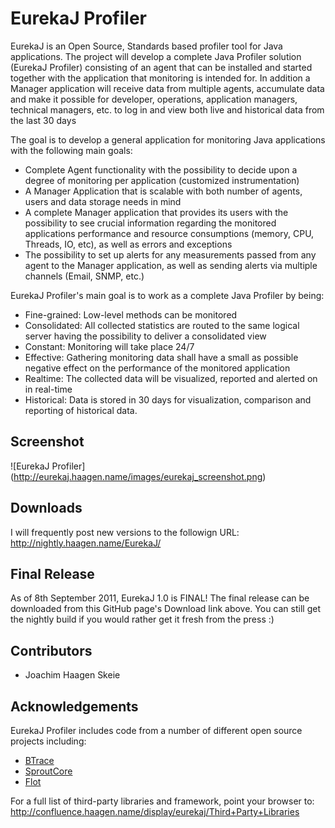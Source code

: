 EurekaJ Profiler
======================================
 
EurekaJ is an Open Source, Standards based profiler tool for Java applications. 
The project will develop a complete Java Profiler solution (EurekaJ Profiler) consisting 
of an agent that can be installed and started together with the application that monitoring 
is intended for. In addition a Manager application will receive data from multiple agents, 
accumulate data and make it possible for developer, operations, application managers, 
technical managers, etc. to log in and view both live and historical data from the last 30 days

The goal is to develop a general application for monitoring Java applications with the following main goals:

* Complete Agent functionality with the possibility to decide upon a degree of monitoring per application (customized instrumentation)
* A Manager Application that is scalable with both number of agents, users and data storage needs in mind
* A complete Manager application that provides its users with the possibility to see crucial information regarding the monitored applications performance and resource consumptions (memory, CPU, Threads, IO, etc), as well as errors and exceptions
* The possibility to set up alerts for any measurements passed from any agent to the Manager application, as well as sending alerts via multiple channels (Email, SNMP, etc.)

EurekaJ Profiler's main goal is to work as a complete Java Profiler by being:

* Fine-grained: Low-level methods can be monitored
* Consolidated: All collected statistics are routed to the same logical server having the possibility to deliver a consolidated view
* Constant: Monitoring will take place 24/7
* Effective: Gathering monitoring data shall have a small as possible negative effect on the performance of the monitored application
* Realtime: The collected data will be visualized, reported and alerted on in real-time
* Historical: Data is stored in 30 days for visualization, comparison and reporting of historical data.

## Screenshot
![EurekaJ Profiler] (http://eurekaj.haagen.name/images/eurekaj_screenshot.png)

## Downloads
I will frequently post new versions to the followign URL: http://nightly.haagen.name/EurekaJ/

## Final Release

As of 8th September 2011, EurekaJ 1.0 is FINAL! The final release can be downloaded from this GitHub page's Download link above. You can still get the nightly build if you would rather get it fresh from the press :) 

## Contributors

* Joachim Haagen Skeie

## Acknowledgements

EurekaJ Profiler includes code from a number of different open source projects
including:

* [BTrace](http://kenai.com/projects/btrace)
* [SproutCore](http://www.sproutcore.com/)
* [Flot](http://code.google.com/p/flot/)

For a full list of third-party libraries and framework, point your browser to: http://confluence.haagen.name/display/eurekaj/Third+Party+Libraries
